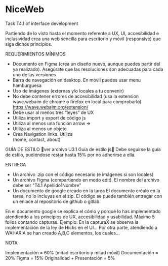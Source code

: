 # NiceWeb
Task T4.1 of interface development

Partiendo de lo visto hasta el momento referente a UX, UI, accesibilidad e inclusividad crea una web sencilla para escritorio  y móvil (responsive) que siga dichos principios. 


REQUERIMIENTOS MÍNIMOS

- Documento en Figma (crea un diseño nuevo, aunque puedes partir del ya realizado). 
Asegúrate que las resoluciones son adecuadas para cada uno de las versiones
- Barra de navegación en desktop. En móvil puedes usar menu hamburguesa 
- Uso de imágenes (externas y/o locales a tu convenir)
- No debe contener errores de accesibilidad (usa la extension wave.webaim de chrome o firefox en local para comprobarlo)
https://wave.webaim.org/extension/
- Debe usar al menos tres “leyes” de UX
- Utiliza import y export de código js 
- Utiliza al menos una función arrow =>
- Utiliza al menos un objeto
- Crea Navigation links. Utiliza <nav> (home, contact, about)

GUÍA DE ESTILO 
🚨ver archivo U3.1 Guía de estilo js🚨
Debe seguirse la guía de estilo, pudiéndose restar hasta 15% por no adherirse a ella.

ENTREGA

- Un archivo .zip con el código necesario (e imágenes si son locales)
- Un archivo Figma (compartiendo en modo edit). El nombre del archivo debe ser "T4.1 Apellido1Nombre"
- Un documento de google creado en la tarea
El documento créalo en la tarea, no lo incluyas en el zip. El código se puede también entregar con un enlace al repositorio de github o gitlab.

En el documento google se explica el cómo y porqué lo has implementado atendiendo a los principios de UX,  accesibilidad y usabilidad. Máximo 5 folios contando capturas.
Ejemplo: En la capturaX se observa la implementación de la ley de Hicks en el UI… 
Por otra parte, atendiendo a WAI-ARIA se han creado A,B,C elementos, los cuales...


NOTA

Implementación = 60% (mitad escritorio y mitad móvil)
Documentación = 20% 
Figma = 15%
Originalidad + Presentación = 5%
